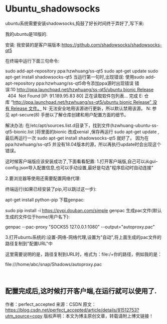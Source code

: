 # Ubuntu_shadowsocks

ubuntu系统需要安装shadowsocks,捣鼓了好长时间终于弄好了,写下来:

我的ubuntu是18版的.

安装:
我安装的是客户端版本:https://github.com/shadowsocks/shadowsocks-qt5

在终端中运行下面三句命令:

sudo add-apt-repository ppa:hzwhuang/ss-qt5
sudo apt-get update
sudo apt-get install shadowsocks-qt5
当运行第一句时,出现错误:
使用sudo add-apt-repository ppa:hzwhuang/ss-qt5命令添加ppa源时出现错误
错误:10 http://ppa.launchpad.net/hzwhuang/ss-qt5/ubuntu bionic Release
  404  Not Found [IP: 91.189.95.83 80]
正在读取软件包列表... 完成
E: 仓库 “http://ppa.launchpad.net/hzwhuang/ss-qt5/ubuntu bionic Release” 没有 Release 文件。
N: 无法安全地用该源进行更新，所以默认禁用该源。
N: 参见 apt-secure(8) 手册以了解仓库创建和用户配置方面的细节。

解决办法:
在/etc/apt/sources.list.d目录下，找到文件(hzwhuang-ubuntu-ss-qt5-bionic.list )将里面的bionic 改成xenial ,保存再运行 sudo apt-get update ,最后再运行一次 sudo apt-get install shadowsocks-qt5 就好了。
因为在ppa:hzwhuang/ss-qt5 并没有18.04版本的源，所以再执行update时会出现这个错误。

这时候客户端版应该安装成功了,下面看看配置:
1.打开客户端版,自己可以从gui-config.json导入配置信息,也可以手动设置,最好是勾选"程序启动时自动连接"

2.要浏览器等使用还需要配置网络代理:

终端运行(如果已经安装了pip,可以跳过这一步):

apt-get install python-pip
下载genpac:

sudo pip install -i https://pypi.douban.com/simple genpac
生成pac文件(默认生成的文件位于home/用户名下):

genpac --pac-proxy "SOCKS5 127.0.0.1:1080" --output="autoproxy.pac"

3.打开ubuntu系统的:设置-网络-网络代理,设置为"自动",将上面生成的pac文件的路径复制到"配置URL"中

这里需要说明的是，路径复制到URL时，格式为：file:/+你的路径，例如我的是：

file:///home/abc/snap/Shadows/autoproxy.pac

 

配置完成后,这时候打开客户端,在运行就可以使用了.
--------------------- 
作者：perfect_accepted 
来源：CSDN 
原文：https://blog.csdn.net/perfect_accepted/article/details/81512753?utm_source=copy 
版权声明：本文为博主原创文章，转载请附上博文链接！
